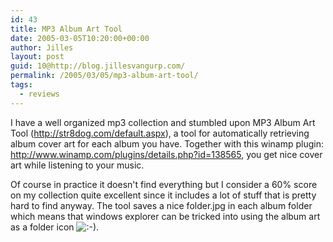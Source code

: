 ```yaml
---
id: 43
title: MP3 Album Art Tool
date: 2005-03-05T10:20:00+00:00
author: Jilles
layout: post
guid: 10@http://blog.jillesvangurp.com/
permalink: /2005/03/05/mp3-album-art-tool/
tags:
  - reviews
---
```

 I have a well organized mp3 collection and stumbled upon MP3 Album Art Tool (http://str8dog.com/default.aspx), a tool for automatically retrieving album cover art for each album you have. Together with this winamp plugin: http://www.winamp.com/plugins/details.php?id=138565, you get nice cover art while listening to your music. 

Of course in practice it doesn't find everything but I consider a 60% score on my collection quite excellent since it includes a lot of stuff that is pretty hard to find anyway. The tool saves a nice folder.jpg in each album folder which means that windows explorer can be tricked into using the album art as a folder icon ![:-)](https://www.jillesvangurp.com/pivot/includes/emot/e_01.gif). 